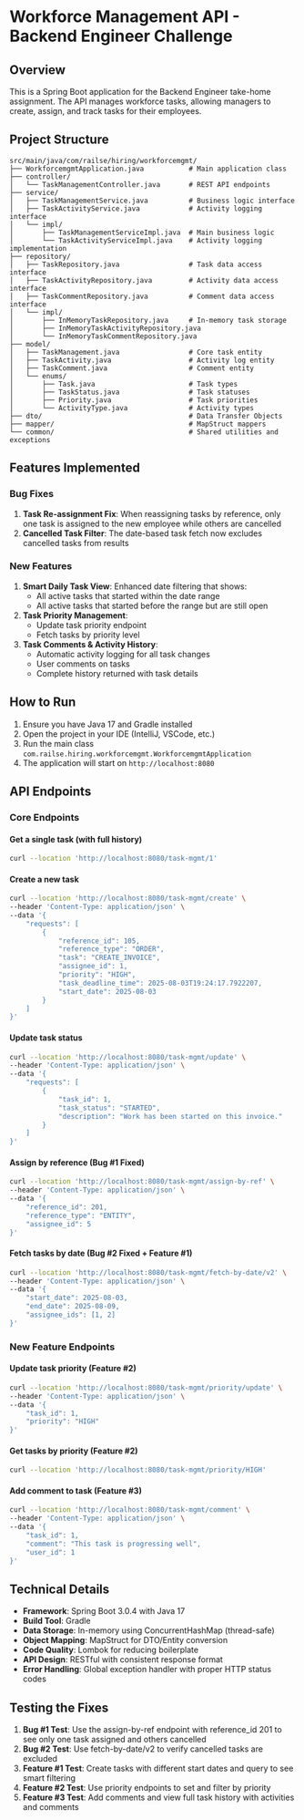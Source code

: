 # Workforce Management API - Backend Engineer Challenge

## Overview
This is a Spring Boot application for the Backend Engineer take-home assignment. The API manages workforce tasks, allowing managers to create, assign, and track tasks for their employees.

## Project Structure
```
src/main/java/com/railse/hiring/workforcemgmt/
├── WorkforcemgmtApplication.java           # Main application class
├── controller/
│   └── TaskManagementController.java       # REST API endpoints
├── service/
│   ├── TaskManagementService.java          # Business logic interface
│   ├── TaskActivityService.java            # Activity logging interface
│   └── impl/
│       ├── TaskManagementServiceImpl.java  # Main business logic
│       └── TaskActivityServiceImpl.java    # Activity logging implementation
├── repository/
│   ├── TaskRepository.java                 # Task data access interface
│   ├── TaskActivityRepository.java         # Activity data access interface
│   ├── TaskCommentRepository.java          # Comment data access interface
│   └── impl/
│       ├── InMemoryTaskRepository.java     # In-memory task storage
│       ├── InMemoryTaskActivityRepository.java
│       └── InMemoryTaskCommentRepository.java
├── model/
│   ├── TaskManagement.java                 # Core task entity
│   ├── TaskActivity.java                   # Activity log entity
│   ├── TaskComment.java                    # Comment entity
│   └── enums/
│       ├── Task.java                       # Task types
│       ├── TaskStatus.java                 # Task statuses
│       ├── Priority.java                   # Task priorities
│       └── ActivityType.java               # Activity types
├── dto/                                    # Data Transfer Objects
├── mapper/                                 # MapStruct mappers
└── common/                                 # Shared utilities and exceptions
```

## Features Implemented

### Bug Fixes
1. **Task Re-assignment Fix**: When reassigning tasks by reference, only one task is assigned to the new employee while others are cancelled
2. **Cancelled Task Filter**: The date-based task fetch now excludes cancelled tasks from results

### New Features
1. **Smart Daily Task View**: Enhanced date filtering that shows:
   - All active tasks that started within the date range
   - All active tasks that started before the range but are still open
2. **Task Priority Management**:
   - Update task priority endpoint
   - Fetch tasks by priority level
3. **Task Comments & Activity History**:
   - Automatic activity logging for all task changes
   - User comments on tasks
   - Complete history returned with task details

## How to Run

1. Ensure you have Java 17 and Gradle installed
2. Open the project in your IDE (IntelliJ, VSCode, etc.)
3. Run the main class `com.railse.hiring.workforcemgmt.WorkforcemgmtApplication`
4. The application will start on `http://localhost:8080`

## API Endpoints

### Core Endpoints

#### Get a single task (with full history)
```bash
curl --location 'http://localhost:8080/task-mgmt/1'
```

#### Create a new task
```bash
curl --location 'http://localhost:8080/task-mgmt/create' \
--header 'Content-Type: application/json' \
--data '{
    "requests": [
        {
            "reference_id": 105,
            "reference_type": "ORDER",
            "task": "CREATE_INVOICE",
            "assignee_id": 1,
            "priority": "HIGH",
            "task_deadline_time": 2025-08-03T19:24:17.7922207,
            "start_date": 2025-08-03
        }
    ]
}'
```

#### Update task status
```bash
curl --location 'http://localhost:8080/task-mgmt/update' \
--header 'Content-Type: application/json' \
--data '{
    "requests": [
        {
            "task_id": 1,
            "task_status": "STARTED",
            "description": "Work has been started on this invoice."
        }
    ]
}'
```

#### Assign by reference (Bug #1 Fixed)
```bash
curl --location 'http://localhost:8080/task-mgmt/assign-by-ref' \
--header 'Content-Type: application/json' \
--data '{
    "reference_id": 201,
    "reference_type": "ENTITY",
    "assignee_id": 5
}'
```

#### Fetch tasks by date (Bug #2 Fixed + Feature #1)
```bash
curl --location 'http://localhost:8080/task-mgmt/fetch-by-date/v2' \
--header 'Content-Type: application/json' \
--data '{
    "start_date": 2025-08-03,
    "end_date": 2025-08-09,
    "assignee_ids": [1, 2]
}'
```

### New Feature Endpoints

#### Update task priority (Feature #2)
```bash
curl --location 'http://localhost:8080/task-mgmt/priority/update' \
--header 'Content-Type: application/json' \
--data '{
    "task_id": 1,
    "priority": "HIGH"
}'
```

#### Get tasks by priority (Feature #2)
```bash
curl --location 'http://localhost:8080/task-mgmt/priority/HIGH'
```

#### Add comment to task (Feature #3)
```bash
curl --location 'http://localhost:8080/task-mgmt/comment' \
--header 'Content-Type: application/json' \
--data '{
    "task_id": 1,
    "comment": "This task is progressing well",
    "user_id": 1
}'
```

## Technical Details

- **Framework**: Spring Boot 3.0.4 with Java 17
- **Build Tool**: Gradle
- **Data Storage**: In-memory using ConcurrentHashMap (thread-safe)
- **Object Mapping**: MapStruct for DTO/Entity conversion
- **Code Quality**: Lombok for reducing boilerplate
- **API Design**: RESTful with consistent response format
- **Error Handling**: Global exception handler with proper HTTP status codes

## Testing the Fixes

1. **Bug #1 Test**: Use the assign-by-ref endpoint with reference_id 201 to see only one task assigned and others cancelled
2. **Bug #2 Test**: Use fetch-by-date/v2 to verify cancelled tasks are excluded
3. **Feature #1 Test**: Create tasks with different start dates and query to see smart filtering
4. **Feature #2 Test**: Use priority endpoints to set and filter by priority
5. **Feature #3 Test**: Add comments and view full task history with activities and comments
